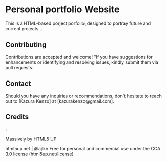 <h1>Personal portfolio Website</h1>

<p>This is a HTML-based porject porfolio, designed to portray future and current projects...</p>


<h2>Contributing</h2>
<p>Contributions are accepted and welcome! "If you have suggestions for enhancements or identifying and resolving issues, kindly submit them via pull requests.</p>


<h2>Contact</h2>
<p>Should you have any inquiries or recommendations, don't hesitate to reach out to [Kazura Kenzo] at [kazurakenzo@gmail.com].</p>


<h2>Credits</h2>:

<p>Massively by HTML5 UP</p>
<p>html5up.net | @ajlkn
Free for personal and commercial use under the CCA 3.0 license (html5up.net/license)</p>

	
